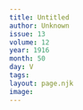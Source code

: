 ```yaml
---
title: Untitled
author: Unknown
issue: 13
volume: 12
year: 1916
month: 50
day: V
tags:
layout: page.njk
image:
---
```


